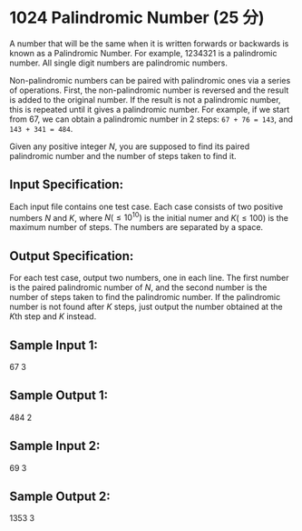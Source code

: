 # 1024 Palindromic Number (25 分)

A number that will be the same when it is written forwards or backwards is known as a Palindromic Number. For example, 1234321 is a palindromic number. All single digit numbers are palindromic numbers.

Non-palindromic numbers can be paired with palindromic ones via a series of operations. First, the non-palindromic number is reversed and the result is added to the original number. If the result is not a palindromic number, this is repeated until it gives a palindromic number. For example, if we start from 67, we can obtain a palindromic number in 2 steps: `67 + 76 = 143`, and `143 + 341 = 484`.

Given any positive integer $N$, you are supposed to find its paired palindromic number and the number of steps taken to find it.

## Input Specification:
Each input file contains one test case. Each case consists of two positive numbers $N$ and $K$, where $N (≤10^10)$ is the initial numer and $K (≤100)$ is the maximum number of steps. The numbers are separated by a space.

## Output Specification:
For each test case, output two numbers, one in each line. The first number is the paired palindromic number of $N$, and the second number is the number of steps taken to find the palindromic number. If the palindromic number is not found after $K$ steps, just output the number obtained at the $K$th step and $K$ instead.

## Sample Input 1:
67 3

## Sample Output 1:
484
2

## Sample Input 2:
69 3

## Sample Output 2:
1353
3
